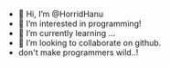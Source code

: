 - 👋 Hi, I’m @HorridHanu
- 👀 I’m interested in programming!
- 🌱 I’m currently learning ...
- 💞️ I’m looking to collaborate on github.
- don't make programmers wild..!


<!---
HorridHanu/HorridHanu is a ✨ special ✨ repository because its `README.md` (this file) appears on your GitHub profile.
You can click the Preview link to take a look at your changes.
--->
